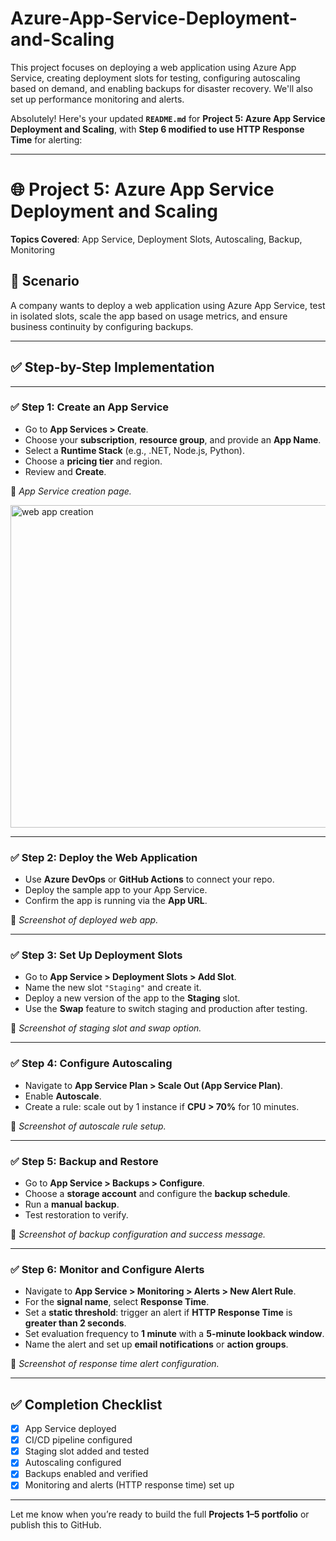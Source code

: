 # Azure-App-Service-Deployment-and-Scaling
This project focuses on deploying a web application using Azure App Service, creating deployment slots for testing, configuring autoscaling based on demand, and enabling backups for disaster recovery. We'll also set up performance monitoring and alerts.


Absolutely! Here's your updated **`README.md`** for **Project 5: Azure App Service Deployment and Scaling**, with **Step 6 modified to use HTTP Response Time** for alerting:

---

# 🌐 Project 5: Azure App Service Deployment and Scaling

**Topics Covered**: App Service, Deployment Slots, Autoscaling, Backup, Monitoring


## 💼 Scenario

A company wants to deploy a web application using Azure App Service, test in isolated slots, scale the app based on usage metrics, and ensure business continuity by configuring backups.

---

## ✅ Step-by-Step Implementation

---

### ✅ Step 1: Create an App Service

* Go to **App Services > Create**.
* Choose your **subscription**, **resource group**, and provide an **App Name**.
* Select a **Runtime Stack** (e.g., .NET, Node.js, Python).
* Choose a **pricing tier** and region.
* Review and **Create**.

📸 *App Service creation page.*

<img width="516" alt="web app creation" src="https://github.com/user-attachments/assets/2c3802c0-d7e8-462d-bd83-a7b9c2c738cf" />

---

### ✅ Step 2: Deploy the Web Application

* Use **Azure DevOps** or **GitHub Actions** to connect your repo.
* Deploy the sample app to your App Service.
* Confirm the app is running via the **App URL**.

📸 *Screenshot of deployed web app.*

---

### ✅ Step 3: Set Up Deployment Slots

* Go to **App Service > Deployment Slots > Add Slot**.
* Name the new slot `"Staging"` and create it.
* Deploy a new version of the app to the **Staging** slot.
* Use the **Swap** feature to switch staging and production after testing.

📸 *Screenshot of staging slot and swap option.*

---

### ✅ Step 4: Configure Autoscaling

* Navigate to **App Service Plan > Scale Out (App Service Plan)**.
* Enable **Autoscale**.
* Create a rule: scale out by 1 instance if **CPU > 70%** for 10 minutes.

📸 *Screenshot of autoscale rule setup.*

---

### ✅ Step 5: Backup and Restore

* Go to **App Service > Backups > Configure**.
* Choose a **storage account** and configure the **backup schedule**.
* Run a **manual backup**.
* Test restoration to verify.

📸 *Screenshot of backup configuration and success message.*

---

### ✅ Step 6: Monitor and Configure Alerts

* Navigate to **App Service > Monitoring > Alerts > New Alert Rule**.
* For the **signal name**, select **Response Time**.
* Set a **static threshold**: trigger an alert if **HTTP Response Time** is **greater than 2 seconds**.
* Set evaluation frequency to **1 minute** with a **5-minute lookback window**.
* Name the alert and set up **email notifications** or **action groups**.

📸 *Screenshot of response time alert configuration.*

---

## ✅ Completion Checklist

* [x] App Service deployed
* [x] CI/CD pipeline configured
* [x] Staging slot added and tested
* [x] Autoscaling configured
* [x] Backups enabled and verified
* [x] Monitoring and alerts (HTTP response time) set up

---

Let me know when you’re ready to build the full **Projects 1–5 portfolio** or publish this to GitHub.

